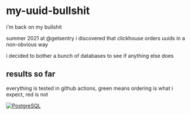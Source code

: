 # my-uuid-bullshit

i'm back on my bullshit

summer 2021 at @getsentry i discovered that clickhouse orders uuids in a non-obvious way

i decided to bother a bunch of databases to see if anything else does

## results so far

everything is tested in github actions, green means ordering is what i expect, red is not

[![PostgreSQL](https://github.com/Michcioperz/my-uuid-bullshit/actions/workflows/postgresql.yaml/badge.svg?branch=main)](https://github.com/Michcioperz/my-uuid-bullshit/actions/workflows/postgresql.yaml)